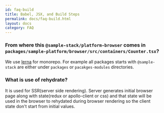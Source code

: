 ```yaml
---
id: faq-build
title: Babel, JSX, and Build Steps
permalink: docs/faq-build.html
layout: docs
category: FAQ
---
```



### From where this `@sample-stack/platform-browser` comes  in `packages/sample-platform/browser/src/containers/Counter.tsx`?

We use [lerna](https://github.com/lerna/lerna) for monorepo. For example all packages starts with `@sample-stack` are either under `packages` or `pacakges-modules` directories.


### What is use of rehydrate?

It is used for SSR(server side rendering). Server generates initial browser page along with state(redux or apollo-client or css) and that state will be used in the browser to rehydated during browser rendering so the client state don't start from initial values.
